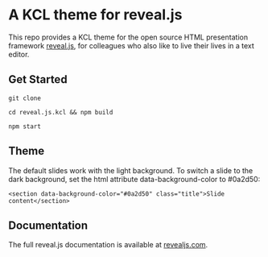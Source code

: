 # A KCL theme for reveal.js

This repo provides a KCL theme for the open source HTML presentation framework [reveal.js](https://revealjs.com/), for colleagues who also like to live their lives in a text editor.

## Get Started

`git clone`

`cd reveal.js.kcl && npm build`

`npm start`

## Theme

The default slides work with the light background. To switch a slide to the dark background, set the html attribute data-background-color to #0a2d50:

`<section data-background-color="#0a2d50" class="title">Slide content</section>`

## Documentation
The full reveal.js documentation is available at [revealjs.com](https://revealjs.com).
